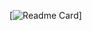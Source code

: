 [![Readme Card](https://github-readme-stats.vercel.app/api/pin/?username=mysticissus&repo=slashcord)]

